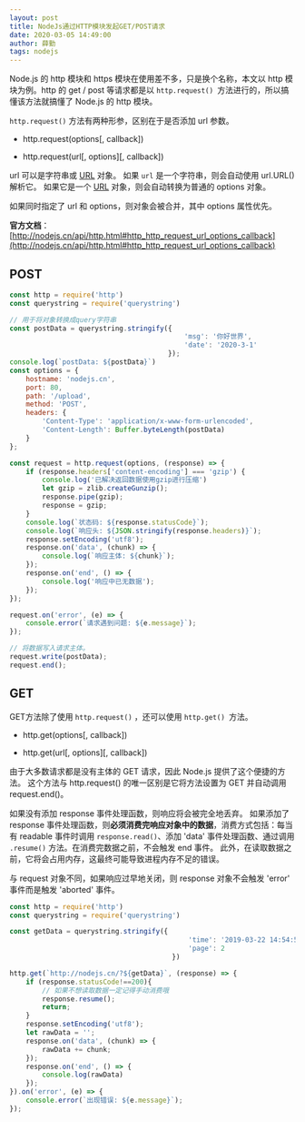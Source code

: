 ```yaml
---
layout: post
title: NodeJs通过HTTP模块发起GET/POST请求
date: 2020-03-05 14:49:00
author: 薛勤
tags: nodejs
---
```


Node.js 的 http 模块和 https 模块在使用差不多，只是换个名称，本文以 http 模块为例。http 的 get / post 等请求都是以 `http.request() `方法进行的，所以搞懂该方法就搞懂了 Node.js 的 http 模块。 

`http.request()` 方法有两种形参，区别在于是否添加 url 参数。

- http.request(options[, callback])

- http.request(url\[, options][, callback])

url 可以是字符串或 [URL](http://nodejs.cn/s/5dwq7G) 对象。 如果 `url` 是一个字符串，则会自动使用  url.URL() 解析它。 如果它是一个 [URL](http://nodejs.cn/s/5dwq7G) 对象，则会自动转换为普通的 options 对象。

如果同时指定了 url 和 options，则对象会被合并，其中 options 属性优先。

**官方文档**：[http://nodejs.cn/api/http.html#http_http_request_url_options_callback](http://nodejs.cn/api/http.html#http_http_request_url_options_callback)

## POST

```js
const http = require('http')
const querystring = require('querystring')

// 用于将对象转换成query字符串
const postData = querystring.stringify({
                                           'msg': '你好世界',
                                           'date': '2020-3-1'
                                       });
console.log(`postData: ${postData}`)
const options = {
    hostname: 'nodejs.cn',
    port: 80,
    path: '/upload',
    method: 'POST',
    headers: {
        'Content-Type': 'application/x-www-form-urlencoded',
        'Content-Length': Buffer.byteLength(postData)
    }
};

const request = http.request(options, (response) => {
    if (response.headers['content-encoding'] === 'gzip') {
        console.log('已解决返回数据使用gzip进行压缩')
        let gzip = zlib.createGunzip();
        response.pipe(gzip);
        response = gzip;
    }
    console.log(`状态码: ${response.statusCode}`);
    console.log(`响应头: ${JSON.stringify(response.headers)}`);
    response.setEncoding('utf8');
    response.on('data', (chunk) => {
        console.log(`响应主体: ${chunk}`);
    });
    response.on('end', () => {
        console.log('响应中已无数据');
    });
});

request.on('error', (e) => {
    console.error(`请求遇到问题: ${e.message}`);
});

// 将数据写入请求主体。
request.write(postData);
request.end();
```

## GET

GET方法除了使用 `http.request()` ，还可以使用 `http.get() `方法。

- http.get(options[, callback])

- http.get(url\[, options][, callback])

由于大多数请求都是没有主体的 GET 请求，因此 Node.js 提供了这个便捷的方法。 这个方法与 http.request() 的唯一区别是它将方法设置为 GET 并自动调用 request.end()。

如果没有添加 response 事件处理函数，则响应将会被完全地丢弃。 如果添加了 response 事件处理函数，则**必须消费完响应对象中的数据**，消费方式包括：每当有 readable 事件时调用 `response.read()`、添加 'data' 事件处理函数、通过调用 `.resume()` 方法。在消费完数据之前，不会触发 end 事件。 此外，在读取数据之前，它将会占用内存，这最终可能导致进程内存不足的错误。

与 request 对象不同，如果响应过早地关闭，则 response 对象不会触发 'error' 事件而是触发 'aborted' 事件。

```js
const http = require('http')
const querystring = require('querystring')

const getData = querystring.stringify({
                                            'time': '2019-03-22 14:54:55',
                                            'page': 2
                                        })

http.get(`http://nodejs.cn/?${getData}`, (response) => {
    if (response.statusCode!==200){
        // 如果不想读取数据一定记得手动消费哦
        response.resume();
        return;
    }
    response.setEncoding('utf8');
    let rawData = '';
    response.on('data', (chunk) => {
        rawData += chunk;
    });
    response.on('end', () => {
        console.log(rawData)
    });
}).on('error', (e) => {
    console.error(`出现错误: ${e.message}`);
});
```

